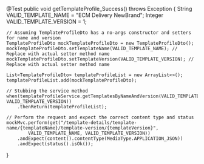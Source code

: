 @Test
public void getTemplateProfile_Success() throws Exception {
    String VALID_TEMPLATE_NAME = "ECM Delivery NewBrand";
    Integer VALID_TEMPLATE_VERSION = 1;

    // Assuming TemplateProfileDto has a no-args constructor and setters for name and version
    TemplateProfileDto mockTemplateProfileDto = new TemplateProfileDto();
    mockTemplateProfileDto.setTemplateName(VALID_TEMPLATE_NAME); // Replace with actual setter method name
    mockTemplateProfileDto.setTemplateVersion(VALID_TEMPLATE_VERSION); // Replace with actual setter method name

    List<TemplateProfileDto> templateProfileList = new ArrayList<>();
    templateProfileList.add(mockTemplateProfileDto);

    // Stubbing the service method
    when(templateProfileService.getTemplatesByNameAndVersion(VALID_TEMPLATE_NAME, VALID_TEMPLATE_VERSION))
        .thenReturn(templateProfileList);

    // Perform the request and expect the correct content type and status
    mockMvc.perform(get("/template-details/template-name/{templateName}/template-version/{templateVersion}",
            VALID_TEMPLATE_NAME, VALID_TEMPLATE_VERSION))
        .andExpect(content().contentType(MediaType.APPLICATION_JSON))
        .andExpect(status().isOk());
}
